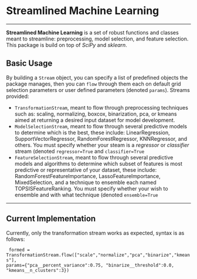 <h1>Streamlined Machine Learning</h1>
<hr>
<strong>Streamlined Machine Learning</strong> is a set of robust functions and classes meant to streamline: preprocessing, model selection, and feature selection.
This package is build on top of <em>SciPy</em> and <em>sklearn</em>.

<h2>Basic Usage</h2>
By building a <code>Stream</code> object, you can specify a list of predefined objects the package manages, then you can <code>flow</code> through them each on default grid selection parameters or user defined parameters (denoted <code>params</code>).
Streams provided:
<ul>

<li><code>TransformationStream</code>, meant to flow through preprocessing techniques such as: scaling, normalizing, boxcox, binarization, pca, or kmeans aimed at returning a desired input dataset for model development.</li>

<li><code>ModelSelectionStream</code>, meant to flow through several predictive models to determine which is the best, these include: LinearRegression, SupportVectorRegressor, RandomForestRegressor, KNNRegressor, and others. You must specify whether your steam is a <em>regressor</em> or <em>classifier</em> stream (denoted <code>regressor=True</code> and <code>classifier=True</code> </li>

<li><code>FeatureSelectionStream</code>, meant to flow through several predictive models and algorithms to determine which subset of features is most predictive or representative of your dataset, these include: RandomForestFeatureImportance, LassoFeatureImportance, MixedSelection, and a technique to ensemble each named TOPSISFeatureRanking. You must specify whether your wish to ensemble and with what technique (denoted <code>ensemble=True</code> </li>

<ul></ul>
</ul>

<hr>

<h2>Current Implementation</h2>

Currently, only the transformation stream works as expected, syntax is as follows:

<code> formed = TransformationStream.flow(["scale","normalize","pca","binarize","kmeans"], 
                        params={"pca__percent_variance":0.75, "binarize__threshold":0.0, "kmeans__n_clusters":3}) 
</code>
